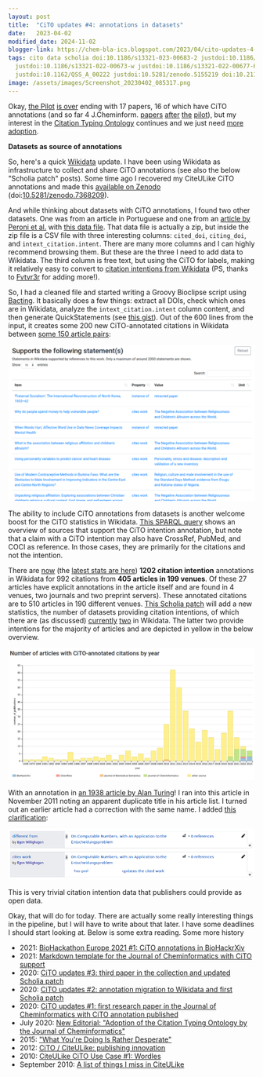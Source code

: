 ```yaml
---
layout: post
title:  "CiTO updates #4: annotations in datasets"
date:   2023-04-02
modified_date: 2024-11-02
blogger-link: https://chem-bla-ics.blogspot.com/2023/04/cito-updates-4-annotations-in-datasets.html
tags: cito data scholia doi:10.1186/s13321-023-00683-2 justdoi:10.1186/s13321-023-00684-1 justdoi:10.1186/s13321-022-00656-x
  justdoi:10.1186/s13321-022-00673-w justdoi:10.1186/s13321-022-00677-6 doi:10.1186/s13321-023-00701-3
  justdoi:10.1162/QSS_A_00222 justdoi:10.5281/zenodo.5155219 doi:10.21105/joss.02558 doi:10.5281/ZENODO.7368209
image: /assets/images/Screenshot_20230402_085317.png
---
```


Okay, [the Pilot](https://jcheminf.biomedcentral.com/articles/10.1186/s13321-023-00683-2)
[is over](https://jcheminf.biomedcentral.com/articles/10.1186/s13321-023-00684-1) ending with 17 papers, 16 of which have CiTO
annotations (and so far 4 J.Cheminform. [papers](https://doi.org/10.1186/s13321-022-00656-x)
[after](https://doi.org/10.1186/s13321-022-00673-w) [the](https://doi.org/10.1186/s13321-022-00677-6)
[pilot](https://doi.org/10.1186/s13321-023-00701-3)), but my interest in the
[Citation Typing Ontology](http://purl.org/spar/cito) continues and we just need
[more adoption](https://chem-bla-ics.blogspot.com/2023/02/citation-typing-progress-but-we-need.html).

**Datasets as source of annotations**

So, here's a quick [Wikidata](https://wikidata.org/) update. I have been using Wikidata as infrastructure to collect and share CiTO
annotations (see also the below "Scholia patch" posts). Some time ago I recovered my CiteULike CiTO annotations and made this
[available on Zenodo](https://scholia.toolforge.org/work/Q115470140) (doi:[10.5281/zenodo.7368209](https://doi.org/10.5281/ZENODO.7368209)).

And while thinking about datasets with CiTO annotations, I found two other datasets. One was from an article in Portuguese and one from an
[article by Peroni et al.](https://scholia.toolforge.org/work/Q117369886) with
[this data file](https://zenodo.org/record/6885109). That data file is actually a zip, but inside the zip file is a CSV file with three
interesting columns: `cited_doi`, `citing_doi`, and `intext_citation.intent`. There are many more columns and I can highly recommend browsing
them. But these are the three I need to add data to Wikidata. The third column is free text, but using the CiTO for labels, making it
relatively easy to convert to [citation intentions from Wikidata](https://w.wiki/62sR)
(PS, thanks to [Fvtvr3r](https://www.wikidata.org/wiki/User:Fvtvr3r) for adding more!).

So, I had a cleaned file and started writing a Groovy Bioclipse script using [Bacting](https://doi.org/10.21105/joss.02558).
It basically does a few things: extract all DOIs, check which ones are in Wikidata, analyze the `intext_citation.intent` column content,
and then generate QuickStatements (see [this gist](https://gist.github.com/egonw/f74fd3bc1f6361434b042a4cac2a8089)). Out of the 600
lines from the input, it creates some 200 new CiTO-annotated citations in Wikidata between
[some 150 article pairs](https://scholia.toolforge.org/work/Q117357537#statements):

![](/assets/images/Screenshot_20230402_084711.png)

The ability to include CiTO annotations from datasets is another welcome boost for the CiTO statistics in Wikidata.
[This SPARQL query](https://w.wiki/6XQf) shows an overview of sources that support the CiTO intention annotation, but note that
a claim with a CiTO intention may also have CrossRef, PubMed, and COCI as reference. In those cases, they are primarily for
the citations and not the intention.

There are [now](https://scholar.social/@egonw/110124747053293502) (the [latest stats are here](https://scholia.toolforge.org/cito/#statistics))
**1202 citation intention** annotations in Wikidata for 992 citations from **405 articles in 199 venues**. Of these 27 articles have
explicit annotations in the article itself and are found in 4 venues, two journals and two preprint servers). These annotated citations
are to 510 articles in 190 different venues. [This Scholia patch](https://github.com/WDscholia/scholia/pull/2271) will add a new
statistics, the number of datasets providing citation intentions, of which there are (as discussed)
[currently](https://scholia.toolforge.org/topic/Q115470140) [two](https://scholia.toolforge.org/work/Q117357537) in Wikidata.
The latter two provide intentions for the majority of articles and are depicted in yellow in the below overview.

![](/assets/images/Screenshot_20230402_085317.png)

With an annotation in [an 1938 article by Alan Turing](https://www.wikidata.org/wiki/Q27638524)! I ran into this article in November 2011
noting an apparent duplicate title in his article list. I turned out an earlier article had a correction with the same name.
I added [this clarification](https://www.wikidata.org/w/index.php?title=Q27638524&diff=1527020358&oldid=984628387&diffmode=source):

![](/assets/images/Screenshot_20230402_090600.png)

This is very trivial citation intention data that publishers could provide as open data.

Okay, that will do for today. There are actually some really interesting things in the pipeline, but I will have to write about that later. I have some deadlines I should start looking at. Below is some extra reading.
Some more history

* 2021: [BioHackathon Europe 2021 #1: CiTO annotations in BioHackrXiv <i class="fa-solid fa-recycle fa-xs"></i>](https://chem-bla-ics.linkedchemistry.info/2021/11/15/biohackathon-europe-2021-1-cito.html)
* 2021: [Markdown template for the Journal of Cheminformatics with CiTO support](https://chem-bla-ics.blogspot.com/2021/03/markdown-template-for-journal-of.html)
* 2020: [CiTO updates #3: third paper in the collection and updated Scholia patch](https://chem-bla-ics.blogspot.com/2020/11/cito-updates-3-third-paper-in.html)
* 2020: [CiTO updates #2: annotation migration to Wikidata and first Scholia patch](https://chem-bla-ics.blogspot.com/2020/11/cito-updates-2-annotation-migration-to.html)
* 2020: [CiTO updates #1: first research paper in the Journal of Cheminformatics with CiTO annotation published](https://chem-bla-ics.blogspot.com/2020/11/cito-updates-1-first-research-paper-in.html)
* July 2020: [New Editorial: "Adoption of the Citation Typing Ontology by the Journal of Cheminformatics"](https://chem-bla-ics.blogspot.com/2020/07/new-editorial-adoption-of-citation.html)
* 2015: ["What You're Doing Is Rather Desperate"](https://chem-bla-ics.blogspot.com/2015/03/what-youre-doing-is-rather-desperate.html)
* 2012: [CiTO / CiteULike: publishing innovation <i class="fa-solid fa-recycle fa-xs"></i>](https://chem-bla-ics.linkedchemistry.info/2012/02/23/cito-citeulike-publishing-innovation.html)
* 2010: [CiteULike CiTO Use Case #1: Wordles <i class="fa-solid fa-recycle fa-xs"></i>](https://chem-bla-ics.linkedchemistry.info/2010/10/31/citeulike-cito-use-case-1-wordles.html)
* September 2010: [A list of things I miss in CiteULike <i class="fa-solid fa-recycle fa-xs"></i>](https://chem-bla-ics.linkedchemistry.info/2010/09/17/list-of-things-i-miss-in-citeulike.html)


